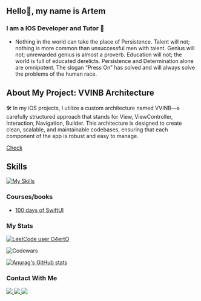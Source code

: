 ## Hello👋, my name is Artem
### I am a IOS Developer and Tutor 🐼
- Nothing in the world can take the place of Persistence. Talent will not; nothing is more common than unsuccessful men with talent. Genius will not; unrewarded genius is almost a proverb. Education will not; the world is full of educated derelicts. Persistence and Determination alone are omnipotent. The slogan “Press On” has solved and will always solve the problems of the human race.


## About My Project: VVINB Architecture
🛠 In my iOS projects, I utilize a custom architecture named VVINB—a carefully structured approach that stands for View, ViewController, Interaction, Navigation, Builder. This architecture is designed to create clean, scalable, and maintainable codebases, ensuring that each component of the app is robust and easy to manage.

[Check](https://github.com/O4ErtO/swift_vvinb.git)

## Skills

[![My Skills](https://skillicons.dev/icons?i=swift,py,cpp,figma,pr&perline=4)](https://skillicons.dev)

### Courses/books
- [100 days of SwiftUI](https://www.hackingwithswift.com/100/swiftui)

### My Stats


[![LeetCode user O4ertO](https://img.shields.io/badge/dynamic/json?style=for-the-badge&labelColor=black&color=%23ffa116&label=Solved&query=solvedOverTotal&url=https%3A%2F%2Fbadge.xyli.tech/%2Fapi%2Fusers%2FO4ertO&logo=leetcode&logoColor=yellow)](https://leetcode.com/O4ertO/)

![Codewars](https://www.codewars.com/users/O4ErtO/badges/small)

[![Anurag's GitHub stats](https://github-readme-stats.vercel.app/api?username=O4ertO)](https://github.com/anuraghazra/github-readme-stats)

### Contact With Me
<div class="image-row">
   <a href="https://t.me/Astolas">
    <img src="https://img.shields.io/badge/Telegram-blue.svg?&style=for-the-badge&logo=telegram&logoColor=white" />
  </a>
  <a href="mailto:vekhin200631@gmaill.com">
    <img src="https://img.shields.io/badge/e‑mail-D14836.svg?style=for-the-badge&logo=GMail&logoColor=white" />
  </a>
  <a href="https://instagram.com/vekshiiinar">
    <img src="https://img.shields.io/badge/Instagram-white.svg?&style=for-the-badge&logo=instagram&logoColor=black" />
  </a>
</div>
